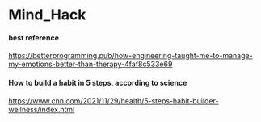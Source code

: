 # Mind_Hack

#### best reference
https://betterprogramming.pub/how-engineering-taught-me-to-manage-my-emotions-better-than-therapy-4faf8c533e69

#### How to build a habit in 5 steps, according to science
https://www.cnn.com/2021/11/29/health/5-steps-habit-builder-wellness/index.html
